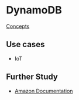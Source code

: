# DynamoDB

[Concepts](../../../AWS/AWS-DynamoDB.md)

## Use cases

* IoT

## Further Study

* [Amazon Documentation](https://docs.aws.amazon.com/amazondynamodb/latest/developerguide/Introduction.html)
